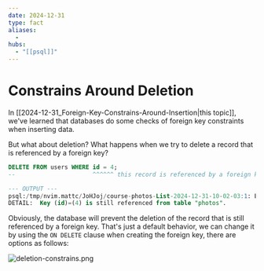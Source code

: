 ```yaml
---
date: 2024-12-31
type: fact
aliases:
  -
hubs:
  - "[[psql]]"
---
```


# Constrains Around Deletion

In [[2024-12-31_Foreign-Key-Constrains-Around-Insertion|this topic]], we've learned that databases do some checks of foreign key constraints when inserting data.

But what about deletion? What happens when we try to delete a record that is referenced by a foreign key?

```sql
DELETE FROM users WHERE id = 4;
--                      ^^^^^^ this record is referenced by a foreign key in the photos table

--- OUTPUT ---
psql:/tmp/nvim.mattc/JoHJoj/course-photos-List-2024-12-31-10-02-03:1: ERROR:  update or delete on table "users" violates foreign key constraint "photos_user_id_fkey" on table "photos"
DETAIL:  Key (id)=(4) is still referenced from table "photos".
```

Obviously, the database will prevent the deletion of the record that is still referenced by a foreign key. That's just a default behavior, we can change it by using the `ON DELETE` clause when creating the foreign key, there are options as follows:

![deletion-constrains.png](../assets/imgs/deletion-constrains.png)
